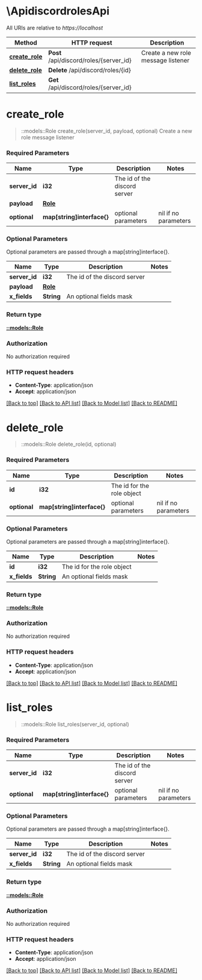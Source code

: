 # \ApidiscordrolesApi

All URIs are relative to *https://localhost*

Method | HTTP request | Description
------------- | ------------- | -------------
[**create_role**](ApidiscordrolesApi.md#create_role) | **Post** /api/discord/roles/{server_id} | Create a new role message listener
[**delete_role**](ApidiscordrolesApi.md#delete_role) | **Delete** /api/discord/roles/{id} | 
[**list_roles**](ApidiscordrolesApi.md#list_roles) | **Get** /api/discord/roles/{server_id} | 


# **create_role**
> ::models::Role create_role(server_id, payload, optional)
Create a new role message listener

### Required Parameters

Name | Type | Description  | Notes
------------- | ------------- | ------------- | -------------
  **server_id** | **i32**| The id of the discord server | 
  **payload** | [**Role**](Role.md)|  | 
 **optional** | **map[string]interface{}** | optional parameters | nil if no parameters

### Optional Parameters
Optional parameters are passed through a map[string]interface{}.

Name | Type | Description  | Notes
------------- | ------------- | ------------- | -------------
 **server_id** | **i32**| The id of the discord server | 
 **payload** | [**Role**](Role.md)|  | 
 **x_fields** | **String**| An optional fields mask | 

### Return type

[**::models::Role**](role.md)

### Authorization

No authorization required

### HTTP request headers

 - **Content-Type**: application/json
 - **Accept**: application/json

[[Back to top]](#) [[Back to API list]](../README.md#documentation-for-api-endpoints) [[Back to Model list]](../README.md#documentation-for-models) [[Back to README]](../README.md)

# **delete_role**
> ::models::Role delete_role(id, optional)


### Required Parameters

Name | Type | Description  | Notes
------------- | ------------- | ------------- | -------------
  **id** | **i32**| The id for the role object | 
 **optional** | **map[string]interface{}** | optional parameters | nil if no parameters

### Optional Parameters
Optional parameters are passed through a map[string]interface{}.

Name | Type | Description  | Notes
------------- | ------------- | ------------- | -------------
 **id** | **i32**| The id for the role object | 
 **x_fields** | **String**| An optional fields mask | 

### Return type

[**::models::Role**](role.md)

### Authorization

No authorization required

### HTTP request headers

 - **Content-Type**: application/json
 - **Accept**: application/json

[[Back to top]](#) [[Back to API list]](../README.md#documentation-for-api-endpoints) [[Back to Model list]](../README.md#documentation-for-models) [[Back to README]](../README.md)

# **list_roles**
> ::models::Role list_roles(server_id, optional)


### Required Parameters

Name | Type | Description  | Notes
------------- | ------------- | ------------- | -------------
  **server_id** | **i32**| The id of the discord server | 
 **optional** | **map[string]interface{}** | optional parameters | nil if no parameters

### Optional Parameters
Optional parameters are passed through a map[string]interface{}.

Name | Type | Description  | Notes
------------- | ------------- | ------------- | -------------
 **server_id** | **i32**| The id of the discord server | 
 **x_fields** | **String**| An optional fields mask | 

### Return type

[**::models::Role**](role.md)

### Authorization

No authorization required

### HTTP request headers

 - **Content-Type**: application/json
 - **Accept**: application/json

[[Back to top]](#) [[Back to API list]](../README.md#documentation-for-api-endpoints) [[Back to Model list]](../README.md#documentation-for-models) [[Back to README]](../README.md)

